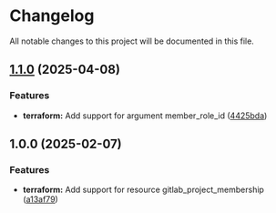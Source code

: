 # Changelog

All notable changes to this project will be documented in this file.

## [1.1.0](https://gitlab.com/terraform-child-modules-48151/terraform-gitlab-project_membership/compare/v1.0.0...v1.1.0) (2025-04-08)

### Features

* **terraform:** Add support for argument member_role_id ([4425bda](https://gitlab.com/terraform-child-modules-48151/terraform-gitlab-project_membership/commit/4425bda2b7562fd5c30fe0cccb73331904a77559))

## 1.0.0 (2025-02-07)

### Features

* **terraform:** Add support for resource gitlab_project_membership ([a13af79](https://gitlab.com/terraform-child-modules-48151/terraform-gitlab-project_membership/commit/a13af79a808cbb1f0e1b8c931f11c6ac5cc957d4))

